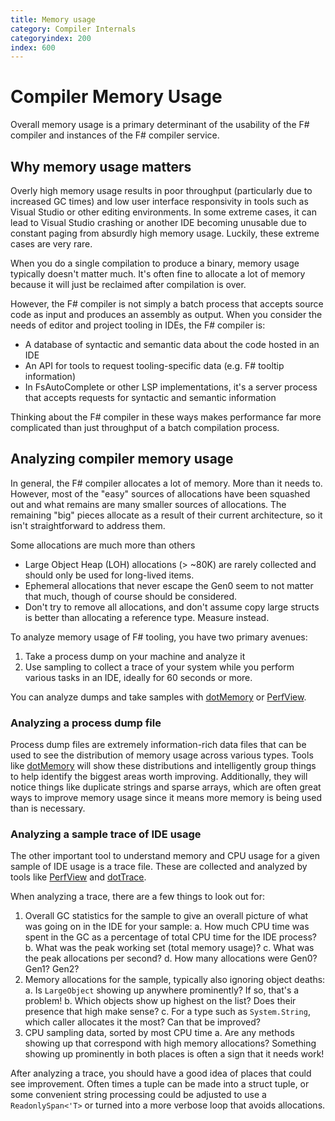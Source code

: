 ```yaml
---
title: Memory usage
category: Compiler Internals
categoryindex: 200
index: 600
---
```

# Compiler Memory Usage

Overall memory usage is a primary determinant of the usability of the F# compiler and instances of the F# compiler service. 

## Why memory usage matters

Overly high memory usage results in poor throughput (particularly due to increased GC times) and low user interface responsivity in tools such as Visual Studio or other editing environments. In some extreme cases, it can lead to Visual Studio crashing or another IDE becoming unusable due to constant paging from absurdly high memory usage. Luckily, these extreme cases are very rare.

When you do a single compilation to produce a binary, memory usage typically doesn't matter much. It's often fine to allocate a lot of memory because it will just be reclaimed after compilation is over.

However, the F# compiler is not simply a batch process that accepts source code as input and produces an assembly as output. When you consider the needs of editor and project tooling in IDEs, the F# compiler is:

* A database of syntactic and semantic data about the code hosted in an IDE
* An API for tools to request tooling-specific data (e.g. F# tooltip information)
* In FsAutoComplete or other LSP implementations, it's a server process that accepts requests for syntactic and semantic information

Thinking about the F# compiler in these ways makes performance far more complicated than just throughput of a batch compilation process.

## Analyzing compiler memory usage

In general, the F# compiler allocates a lot of memory. More than it needs to. However, most of the "easy" sources of allocations have been squashed out and what remains are many smaller sources of allocations. The remaining "big" pieces allocate as a result of their current architecture, so it isn't straightforward to address them.

Some allocations are much more than others
* Large Object Heap (LOH) allocations (> ~80K) are rarely collected and should only be used for long-lived items. 
* Ephemeral allocations that never escape the Gen0 seem to not matter that much, though of course should be considered.
* Don't try to remove all allocations, and don't assume copy large structs is better than allocating a reference type. Measure instead.

To analyze memory usage of F# tooling, you have two primary avenues:

1. Take a process dump on your machine and analyze it 
2. Use sampling to collect a trace of your system while you perform various tasks in an IDE, ideally for 60 seconds or more.

You can analyze dumps and take samples with [dotMemory](https://www.jetbrains.com/dotmemory/) or [PerfView](https://github.com/Microsoft/perfview).

### Analyzing a process dump file

Process dump files are extremely information-rich data files that can be used to see the distribution of memory usage across various types. Tools like [dotMemory](https://www.jetbrains.com/dotmemory/) will show these distributions and intelligently group things to help identify the biggest areas worth improving. Additionally, they will notice things like duplicate strings and sparse arrays, which are often great ways to improve memory usage since it means more memory is being used than is necessary.

### Analyzing a sample trace of IDE usage

The other important tool to understand memory and CPU usage for a given sample of IDE usage is a trace file. These are collected and analyzed by tools like [PerfView](https://github.com/Microsoft/perfview) and [dotTrace](https://www.jetbrains.com/profiler/).

When analyzing a trace, there are a few things to look out for:

1. Overall GC statistics for the sample to give an overall picture of what was going on in the IDE for your sample:
   a. How much CPU time was spent in the GC as a percentage of total CPU time for the IDE process?
   b. What was the peak working set (total memory usage)?
   c. What was the peak allocations per second?
   d. How many allocations were Gen0? Gen1? Gen2?
2. Memory allocations for the sample, typically also ignoring object deaths:
   a. Is `LargeObject` showing up anywhere prominently? If so, that's a problem!
   b. Which objects show up highest on the list? Does their presence that high make sense?
   c. For a type such as `System.String`, which caller allocates it the most? Can that be improved?
3. CPU sampling data, sorted by most CPU time
   a. Are any methods showing up that correspond with high memory allocations? Something showing up prominently in both places is often a sign that it needs work!

After analyzing a trace, you should have a good idea of places that could see improvement. Often times a tuple can be made into a struct tuple, or some convenient string processing could be adjusted to use a `ReadonlySpan<'T>` or turned into a more verbose loop that avoids allocations.

